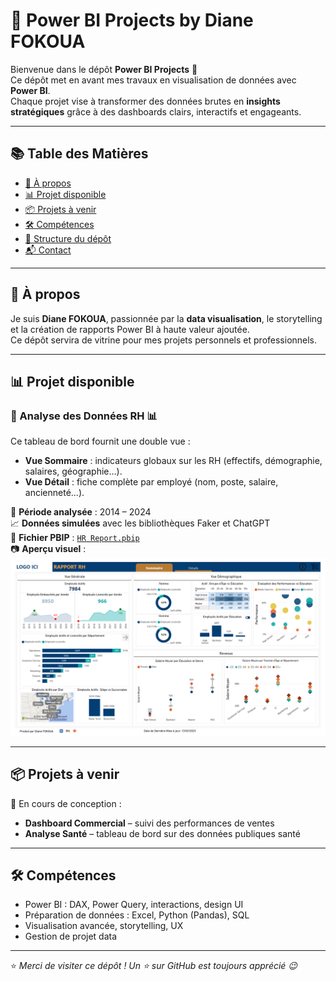 # 💼 Power BI Projects by Diane FOKOUA

Bienvenue dans le dépôt **Power BI Projects** 🚀  
Ce dépôt met en avant mes travaux en visualisation de données avec **Power BI**.  
Chaque projet vise à transformer des données brutes en **insights stratégiques** grâce à des dashboards clairs, interactifs et engageants.

---

## 📚 Table des Matières

- [📌 À propos](#-à-propos)
- [📊 Projet disponible](#-projet-disponible)
- [📦 Projets à venir](#-projets-à-venir)
- [🛠️ Compétences](#️-compétences)
- [📁 Structure du dépôt](#-structure-du-dépôt)
- [📬 Contact](#-contact)

---

## 📌 À propos

Je suis **Diane FOKOUA**, passionnée par la **data visualisation**, le storytelling et la création de rapports Power BI à haute valeur ajoutée.  
Ce dépôt servira de vitrine pour mes projets personnels et professionnels.

---

## 📊 Projet disponible

### 📌 Analyse des Données RH 📊

Ce tableau de bord fournit une double vue :
- **Vue Sommaire** : indicateurs globaux sur les RH (effectifs, démographie, salaires, géographie…).
- **Vue Détail** : fiche complète par employé (nom, poste, salaire, ancienneté...).

📆 **Période analysée** : 2014 – 2024  
📈 **Données simulées** avec les bibliothèques Faker et ChatGPT  
📁 **Fichier PBIP** : [`HR Report.pbip`](./hr-analytics-project/Scripts/HR%20Report.pbip)  
📷 **Aperçu visuel** :  
![Vue Sommaire du Rapport RH](./hr-analytics-project/Dashboard%20Images/Rapport%20RH%20Vue%20Sommaire.png)

---

## 📦 Projets à venir

🔧 En cours de conception :
- **Dashboard Commercial** – suivi des performances de ventes  
- **Analyse Santé** – tableau de bord sur des données publiques santé  

---

## 🛠️ Compétences

- Power BI : DAX, Power Query, interactions, design UI
- Préparation de données : Excel, Python (Pandas), SQL
- Visualisation avancée, storytelling, UX
- Gestion de projet data

---

⭐ *Merci de visiter ce dépôt ! Un ⭐ sur GitHub est toujours apprécié 😉*
